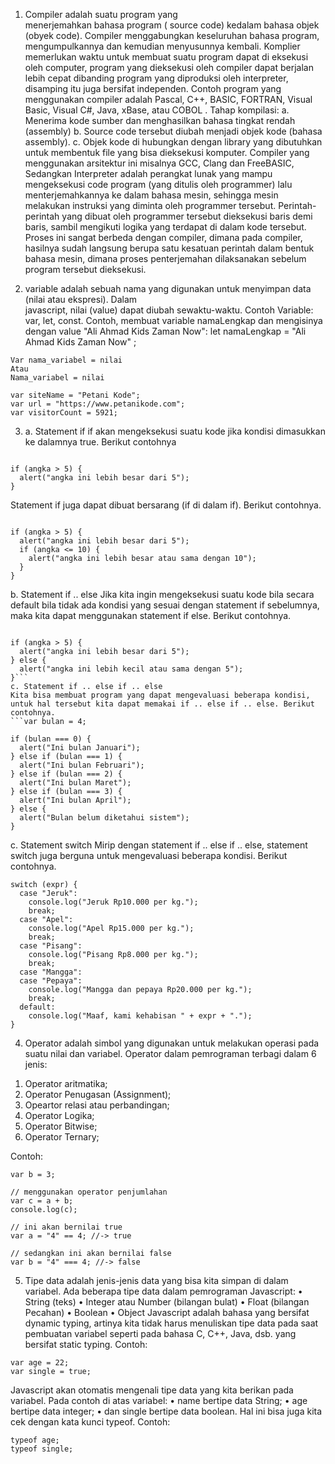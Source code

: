   1.  Compiler adalah suatu program yang      
    menerjemahkan  bahasa program ( source code)  kedalam bahasa objek    (obyek code). Compiler menggabungkan keseluruhan     bahasa program, mengumpulkannya dan kemudian menyusunnya kembali.
    Komplier memerlukan waktu untuk membuat suatu program dapat di eksekusi oleh computer, program yang dieksekusi oleh compiler dapat berjalan lebih cepat dibanding program yang diproduksi oleh interpreter, disamping itu juga bersifat independen.
    Contoh program yang menggunakan compiler adalah Pascal, C++, BASIC, FORTRAN, Visual Basic, Visual C#, Java, xBase, atau COBOL .
    Tahap kompilasi:
    a.	Menerima kode sumber dan menghasilkan bahasa      tingkat rendah (assembly)
    b.	Source code tersebut diubah menjadi objek         kode (bahasa assembly).
    c.	Objek kode di hubungkan dengan library yang       dibutuhkan untuk membentuk file yang bisa         dieksekusi komputer.
      Compiler yang menggunakan arsitektur ini misalnya GCC, Clang dan FreeBASIC,
    Sedangkan Interpreter adalah perangkat lunak yang mampu mengeksekusi code program (yang ditulis oleh programmer) lalu menterjemahkannya ke dalam bahasa mesin, sehingga mesin melakukan instruksi yang diminta oleh programmer tersebut. Perintah-perintah yang dibuat oleh programmer tersebut dieksekusi baris demi baris, sambil mengikuti logika yang terdapat di dalam kode tersebut.
    Proses ini sangat berbeda dengan compiler, dimana pada compiler, hasilnya sudah langsung berupa satu kesatuan perintah dalam bentuk bahasa mesin, dimana proses penterjemahan dilaksanakan sebelum program tersebut dieksekusi.

 2) variable adalah sebuah nama yang digunakan untuk     menyimpan data (nilai atau ekspresi). Dalam    
    javascript, nilai (value) dapat diubah sewaktu-waktu.
    Contoh Variable: var, let, const. 
    Contoh, membuat variable namaLengkap dan mengisinya dengan value "Ali Ahmad Kids Zaman Now":
    let namaLengkap = "Ali Ahmad Kids Zaman Now" ;


```Deklarasi Variabel
Var nama_variabel = nilai
Atau
Nama_variabel = nilai

var siteName = "Petani Kode";
var url = "https://www.petanikode.com";
var visitorCount = 5921; 
```

3) a. Statement if
if akan mengeksekusi suatu kode jika kondisi dimasukkan ke dalamnya true. Berikut contohnya

```var angka = 7;

if (angka > 5) {
  alert("angka ini lebih besar dari 5");
}
```
Statement if juga dapat dibuat bersarang (if di dalam if). Berikut contohnya.
```var angka = 7;

if (angka > 5) {
  alert("angka ini lebih besar dari 5");
  if (angka <= 10) {
    alert("angka ini lebih besar atau sama dengan 10");
  }
}
```
b. Statement if .. else
Jika kita ingin mengeksekusi suatu kode bila secara default bila tidak ada kondisi yang sesuai dengan statement if sebelumnya, maka kita dapat menggunakan statement if else. Berikut contohnya.
```var angka = 4;

if (angka > 5) {
  alert("angka ini lebih besar dari 5");
} else {
  alert("angka ini lebih kecil atau sama dengan 5");
}```
c. Statement if .. else if .. else
Kita bisa membuat program yang dapat mengevaluasi beberapa kondisi, untuk hal tersebut kita dapat memakai if .. else if .. else. Berikut contohnya.
```var bulan = 4;

if (bulan === 0) {
  alert("Ini bulan Januari");
} else if (bulan === 1) {
  alert("Ini bulan Februari");
} else if (bulan === 2) {
  alert("Ini bulan Maret");
} else if (bulan === 3) {
  alert("Ini bulan April");
} else {
  alert("Bulan belum diketahui sistem");
}
```
c. Statement switch
Mirip dengan statement if .. else if .. else, statement switch juga berguna untuk mengevaluasi beberapa kondisi. Berikut contohnya.
```
switch (expr) {
  case "Jeruk":
    console.log("Jeruk Rp10.000 per kg.");
    break;
  case "Apel":
    console.log("Apel Rp15.000 per kg.");
    break;
  case "Pisang":
    console.log("Pisang Rp8.000 per kg.");
    break;
  case "Mangga":
  case "Pepaya":
    console.log("Mangga dan pepaya Rp20.000 per kg.");
    break;
  default:
    console.log("Maaf, kami kehabisan " + expr + ".");
}
```
4) Operator adalah simbol yang digunakan untuk melakukan operasi pada suatu nilai dan variabel.
Operator dalam pemrograman terbagi dalam 6 jenis:
1.	Operator aritmatika;
2.	Operator Penugasan (Assignment);
3.	Opeartor relasi atau perbandingan;
4.	Operator Logika;
5.	Operator Bitwise;
6.	Operator Ternary;

Contoh:
```var a = 5;
var b = 3;

// menggunakan operator penjumlahan
var c = a + b;
console.log(c);

// ini akan bernilai true
var a = "4" == 4; //-> true

// sedangkan ini akan bernilai false
var b = "4" === 4; //-> false

```
5) Tipe data adalah jenis-jenis data yang bisa kita simpan di dalam variabel.
Ada beberapa tipe data dalam pemrograman Javascript:
•	String (teks)
•	Integer atau Number (bilangan bulat)
•	Float (bilangan Pecahan)
•	Boolean
•	Object
Javascript adalah bahasa yang bersifat dynamic typing, artinya kita tidak harus menuliskan tipe data pada saat pembuatan variabel seperti pada bahasa C, C++, Java, dsb. yang bersifat static typing.
Contoh:
```var name = "Dian";
var age = 22;
var single = true;
```
Javascript akan otomatis mengenali tipe data yang kita berikan pada variabel.
Pada contoh di atas variabel:
•	name bertipe data String;
•	age bertipe data integer;
•	dan single bertipe data boolean.
Hal ini bisa juga kita cek dengan kata kunci typeof.
Contoh:
```typeof name;
typeof age;
typeof single;
```


